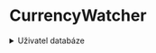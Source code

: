 # CurrencyWatcher
<details>
  <summary>Uživatel databáze</summary>
  <br>
  
| Formát:              | Název proměnný (proměnná)      |
|----------------------|--------------------------------|
| VARCHAR(255)         | Jméno                          |
| VARCHAR(255)         | E-Mail                         |
| VARCHAR(255)         | Heslo (raw hesla jsou boss)    |
| ????? idk yet        | Currencies, co uživatel sleduje|
Oddělané hodiny: 4.
</details>

